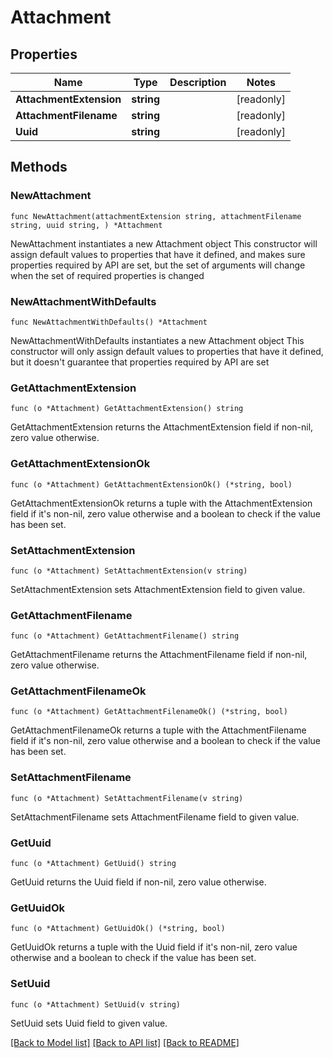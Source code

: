# Attachment

## Properties

Name | Type | Description | Notes
------------ | ------------- | ------------- | -------------
**AttachmentExtension** | **string** |  | [readonly] 
**AttachmentFilename** | **string** |  | [readonly] 
**Uuid** | **string** |  | [readonly] 

## Methods

### NewAttachment

`func NewAttachment(attachmentExtension string, attachmentFilename string, uuid string, ) *Attachment`

NewAttachment instantiates a new Attachment object
This constructor will assign default values to properties that have it defined,
and makes sure properties required by API are set, but the set of arguments
will change when the set of required properties is changed

### NewAttachmentWithDefaults

`func NewAttachmentWithDefaults() *Attachment`

NewAttachmentWithDefaults instantiates a new Attachment object
This constructor will only assign default values to properties that have it defined,
but it doesn't guarantee that properties required by API are set

### GetAttachmentExtension

`func (o *Attachment) GetAttachmentExtension() string`

GetAttachmentExtension returns the AttachmentExtension field if non-nil, zero value otherwise.

### GetAttachmentExtensionOk

`func (o *Attachment) GetAttachmentExtensionOk() (*string, bool)`

GetAttachmentExtensionOk returns a tuple with the AttachmentExtension field if it's non-nil, zero value otherwise
and a boolean to check if the value has been set.

### SetAttachmentExtension

`func (o *Attachment) SetAttachmentExtension(v string)`

SetAttachmentExtension sets AttachmentExtension field to given value.


### GetAttachmentFilename

`func (o *Attachment) GetAttachmentFilename() string`

GetAttachmentFilename returns the AttachmentFilename field if non-nil, zero value otherwise.

### GetAttachmentFilenameOk

`func (o *Attachment) GetAttachmentFilenameOk() (*string, bool)`

GetAttachmentFilenameOk returns a tuple with the AttachmentFilename field if it's non-nil, zero value otherwise
and a boolean to check if the value has been set.

### SetAttachmentFilename

`func (o *Attachment) SetAttachmentFilename(v string)`

SetAttachmentFilename sets AttachmentFilename field to given value.


### GetUuid

`func (o *Attachment) GetUuid() string`

GetUuid returns the Uuid field if non-nil, zero value otherwise.

### GetUuidOk

`func (o *Attachment) GetUuidOk() (*string, bool)`

GetUuidOk returns a tuple with the Uuid field if it's non-nil, zero value otherwise
and a boolean to check if the value has been set.

### SetUuid

`func (o *Attachment) SetUuid(v string)`

SetUuid sets Uuid field to given value.



[[Back to Model list]](../README.md#documentation-for-models) [[Back to API list]](../README.md#documentation-for-api-endpoints) [[Back to README]](../README.md)


